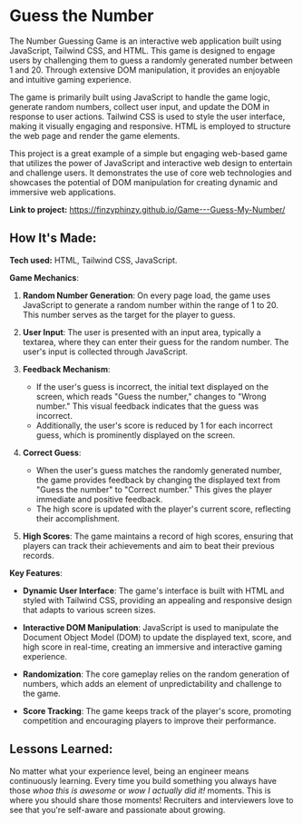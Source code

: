 # Guess the Number

The Number Guessing Game is an interactive web application built using JavaScript, Tailwind CSS, and HTML. This game is designed to engage users by challenging them to guess a randomly generated number between 1 and 20. Through extensive DOM manipulation, it provides an enjoyable and intuitive gaming experience.

The game is primarily built using JavaScript to handle the game logic, generate random numbers, collect user input, and update the DOM in response to user actions. Tailwind CSS is used to style the user interface, making it visually engaging and responsive. HTML is employed to structure the web page and render the game elements.

This project is a great example of a simple but engaging web-based game that utilizes the power of JavaScript and interactive web design to entertain and challenge users. It demonstrates the use of core web technologies and showcases the potential of DOM manipulation for creating dynamic and immersive web applications.

**Link to project:** https://finzyphinzy.github.io/Game---Guess-My-Number/

## How It's Made:

**Tech used:** HTML, Tailwind CSS, JavaScript.

**Game Mechanics**:

1. **Random Number Generation**: On every page load, the game uses JavaScript to generate a random number within the range of 1 to 20. This number serves as the target for the player to guess.

2. **User Input**: The user is presented with an input area, typically a textarea, where they can enter their guess for the random number. The user's input is collected through JavaScript.

3. **Feedback Mechanism**:

   - If the user's guess is incorrect, the initial text displayed on the screen, which reads "Guess the number," changes to "Wrong number." This visual feedback indicates that the guess was incorrect.
   - Additionally, the user's score is reduced by 1 for each incorrect guess, which is prominently displayed on the screen.

4. **Correct Guess**:

   - When the user's guess matches the randomly generated number, the game provides feedback by changing the displayed text from "Guess the number" to "Correct number." This gives the player immediate and positive feedback.
   - The high score is updated with the player's current score, reflecting their accomplishment.

5. **High Scores**: The game maintains a record of high scores, ensuring that players can track their achievements and aim to beat their previous records.

**Key Features**:

- **Dynamic User Interface**: The game's interface is built with HTML and styled with Tailwind CSS, providing an appealing and responsive design that adapts to various screen sizes.

- **Interactive DOM Manipulation**: JavaScript is used to manipulate the Document Object Model (DOM) to update the displayed text, score, and high score in real-time, creating an immersive and interactive gaming experience.

- **Randomization**: The core gameplay relies on the random generation of numbers, which adds an element of unpredictability and challenge to the game.

- **Score Tracking**: The game keeps track of the player's score, promoting competition and encouraging players to improve their performance.

## Lessons Learned:

No matter what your experience level, being an engineer means continuously learning. Every time you build something you always have those _whoa this is awesome_ or _wow I actually did it!_ moments. This is where you should share those moments! Recruiters and interviewers love to see that you're self-aware and passionate about growing.

